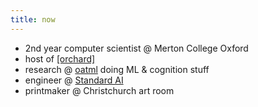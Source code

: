 ```yaml
---
title: now
---
```

- 2nd year computer scientist @ Merton College Oxford
- host of [\[orchard\]](https://lu.ma/orchard)
- research @ [oatml](https://oatml.cs.ox.ac.uk/) doing ML & cognition stuff
- engineer @ [Standard AI](https://standard.ai/)
- printmaker @ Christchurch art room


